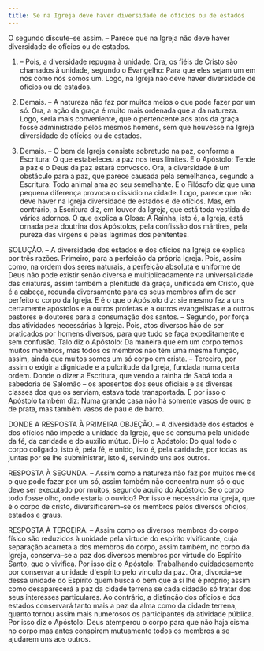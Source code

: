 ```yaml
---
title: Se na Igreja deve haver diversidade de ofícios ou de estados
---
```


O segundo discute–se assim. – Parece que na Igreja não deve haver diversidade de ofícios ou de estados.  

1. – Pois, a diversidade repugna à unidade. Ora, os fiéis de Cristo são chamados à unidade, segundo o Evangelho: Para que eles sejam um em nós como nós somos um. Logo, na Igreja não deve haver diversidade de ofícios ou de estados.  

2. Demais. – A natureza não faz por muitos meios o que pode fazer por um só. Ora, a ação da graça é muito mais ordenada que a da natureza. Logo, seria mais conveniente, que o pertencente aos atos da graça fosse administrado pelos mesmos homens, sem que houvesse na Igreja diversidade de ofícios ou de estados.  

3. Demais. – O bem da Igreja consiste sobretudo na paz, conforme a Escritura: O que estabeleceu a paz nos teus limites. E o Apóstolo: Tende a paz e o Deus da paz estará convosco. Ora, a diversidade é um obstáculo para a paz, que parece causada pela semelhança, segundo a Escritura: Todo animal ama ao seu semelhante. E o Filósofo diz que uma pequena diferença provoca o dissídio na cidade. Logo, parece que não deve haver na Igreja diversidade de estados e de ofícios.  Mas, em contrário, a Escritura diz, em louvor da Igreja, que está toda vestida de vários adornos. O que explica a Glosa: A Rainha, isto é, a Igreja, está ornada pela doutrina dos Apóstolos, pela confissão dos mártires, pela pureza das virgens e pelas lágrimas dos penitentes.  

SOLUÇÃO. – A diversidade dos estados e dos ofícios na Igreja se explica por três razões. Primeiro, para a perfeição da própria Igreja. Pois, assim como, na ordem dos seres naturais, a perfeição absoluta e uniforme de Deus não pode existir senão diversa e multiplicadamente na universalidade das criaturas, assim também a plenitude da graça, unificada em Cristo, que é a cabeça, redunda diversamente para os seus membros afim de ser perfeito o corpo da Igreja. E é o que o Apóstolo diz: sie mesmo fez a uns certamente apóstolos e a outros profetas e a outros evangelistas e a outros pastores e doutores para a consumação dos santos. – Segundo, por força das atividades necessárias à Igreja. Pois, atos diversos hão de ser praticados por homens diversos, para que tudo se faça expeditamente e sem confusão. Talo diz o Apóstolo: Da maneira que em um corpo temos muitos membros, mas todos os membros não têm uma mesma função, assim, ainda que muitos somos um só corpo em crista. – Terceiro, por assim o exigir a dignidade e a pulcritude da Igreja, fundada numa certa ordem. Donde o dizer a Escritura, que vendo a rainha de Sabá toda a sabedoria de Salomão – os aposentos dos seus oficiais e as diversas classes dos que os serviam, estava toda transportada. E por isso o Apóstolo também diz: Numa grande casa não há somente vasos de ouro e de prata, mas também vasos de pau e de barro.  

DONDE A RESPOSTA À PRIMEIRA OBJEÇÃO. – A diversidade dos estados e dos ofícios não impede a unidade da Igreja, que se consuma pela unidade da fé, da caridade e do auxilio mútuo. Dí–lo o Apóstolo: Do qual todo o corpo coligado, isto é, pela fé, e unido, isto é, pela caridade, por todas as juntas por se lhe subministrar, isto é, servindo uns aos outros.  

RESPOSTA À SEGUNDA. – Assim como a natureza não faz por muitos meios o que pode fazer por um só, assim também não concentra num só o que deve ser executado por muitos, segundo aquilo do Apóstolo: Se o corpo todo fosse olho, onde estaria o ouvido? Por isso é necessário na Igreja, que é o corpo de cristo, diversificarem–se os membros pelos diversos ofícios, estados e graus.  

RESPOSTA À TERCEIRA. – Assim como os diversos membros do corpo físico são reduzidos à unidade pela virtude do espírito vivificante, cuja separação acarreta a dos membros do corpo, assim também, no corpo da Igreja, conserva–se a paz dos diversos membros por virtude do Espírito Santo, que o vivifica. Por isso diz o Apóstolo: Trabalhando cuidadosamente por conservar a unidade d'espírito pelo vínculo da paz. Ora, divorcia–se dessa unidade do Espírito quem busca o bem que a si lhe é próprio; assim como desaparecerá a paz da cidade terrena se cada cidadão só tratar dos seus interesses particulares. Ao contrário, a distinção dos ofícios e dos estados conservará tanto mais a paz da alma como da cidade terrena, quanto tornou assim mais numerosos os participantes da atividade pública. Por isso diz o Apóstolo: Deus atemperou o corpo para que não haja cisma no corpo mas antes conspirem mutuamente todos os membros a se ajudarem uns aos outros.